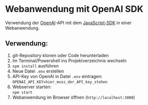 # Webanwendung mit OpenAI SDK

Verwendung der [OpenAI](https://openai.com/)-API mit dem
[JavaScript-SDK](https://platform.openai.com/docs/libraries/typescript-javascript-library) in einer Webanwendung.

## Verwendung:

1. git-Repository klonen oder Code herunterladen
1. Im Terminal/Powershell ins Projektverzeichnis wechseln
1. `npm install` ausführen
1. Neue Datei `.env` erstellen
1. API-Key von OpenAI in Datei `.env` eintragen: \
   `OPENAI_API_KEY=hier_muss_der_API_key_stehen`
1. Webserver starten: \
   `npm start`
1. Webanwendung im Browser öffnen (`http://localhost:3000`)
